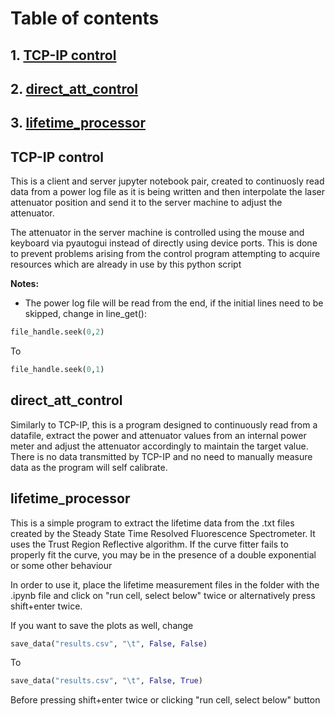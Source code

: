 # Table of contents

## 1. [TCP-IP control](#item1)
## 2. [direct_att_control](#item2)
## 3. [lifetime_processor](#item3)


## TCP-IP control <a name = "item1"></a>
This is a client and server jupyter notebook pair, created to continuosly read data from a power log file as it is being
written and then interpolate the laser attenuator position and send it to the server machine to adjust the attenuator.

The attenuator in the server machine is controlled using the mouse and keyboard via pyautogui instead of directly using
device ports. This is done to prevent problems arising from the control program attempting to acquire resources which
are already in use by this python script

<b>Notes:</b>
- The power log file will be read from the end, if the initial lines need to be skipped, change in line_get():
```python
file_handle.seek(0,2)
```
To
```python
file_handle.seek(0,1)
```

## direct_att_control <a name = "item2"></a>
Similarly to TCP-IP, this is a program designed to continuously read from a datafile, extract the power and attenuator 
values from an internal power meter and adjust the attenuator accordingly to maintain the target value. There is no data
transmitted by TCP-IP and no need to manually measure data as the program will self calibrate.

## lifetime_processor <a name = "item3"></a>
This is a simple program to extract the lifetime data from the .txt files created by the Steady State Time Resolved 
Fluorescence Spectrometer. It uses the Trust Region Reflective algorithm. If the curve fitter fails to properly fit the
curve, you may be in the presence of a double exponential or some other behaviour

In order to use it, place the lifetime measurement files in the folder with the .ipynb file and click on "run cell,
select below" twice or alternatively press shift+enter twice.

If you want to save the plots as well, change
```python
save_data("results.csv", "\t", False, False)
```
To
```python
save_data("results.csv", "\t", False, True)
```
 Before pressing shift+enter twice or clicking "run cell, select below" button

